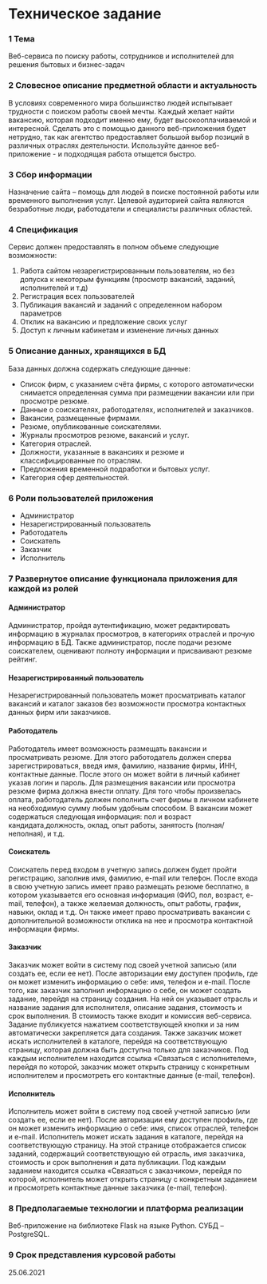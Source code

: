 # Техническое задание

### 1 Тема
Веб-сервиса по поиску работы, сотрудников и исполнителей для решения бытовых и бизнес-задач

### 2 Словесное описание предметной области и актуальность 

В условиях современного мира большинство людей испытывает трудности с поиском работы своей мечты. Каждый желает найти вакансию, которая подходит именно ему, будет высокооплачиваемой и интересной. Сделать это с помощью данного веб-приложения будет нетрудно, так как агентство предоставляет большой выбор позиций в различных отраслях деятельности. Используйте данное веб-приложение - и подходящая работа отыщется быстро.

### 3 Сбор информации

Назначение сайта – помощь для людей в поиске постоянной работы или временного выполнения услуг. Целевой аудиторией сайта являются безработные люди, работодатели и специалисты различных областей.

### 4 Спецификация

Сервис должен предоставлять в полном объеме следующие возможности:
1) Работа сайтом незарегистрированным пользователям, но без допуска к некоторым функциям (просмотр вакансий, заданий, исполнителей и т.д)
2) Регистрация всех пользователей
3) Публикация вакансий и заданий с определенном набором параметров
4) Отклик на вакансию и предложение своих услуг
5) Доступ к личным кабинетам и изменение личных данных

### 5 Описание данных, хранящихся в БД
База данных должна содержать следующие данные:

* Список фирм, с указанием счёта фирмы, с которого автоматически снимается определенная сумма при размещении вакансии или при просмотре резюме.
* Данные о соискателях, работодателях, исполнителей и заказчиков.
* Вакансии, размещенные фирмами.
* Резюме, опубликованные соискателями.
* Журналы просмотров резюме, вакансий и услуг.
* Категория отраслей.
* Должности, указанные в вакансиях и резюме и классифицированные по отраслям.
* Предложения временной подработки и бытовых услуг.
* Категория сфер деятельностей. 

### 6 Роли пользователей приложения
* Администратор
* Незарегистрированный пользователь
* Работодатель
* Соискатель
* Заказчик
* Исполнитель

### 7 Развернутое описание функционала приложения для каждой из ролей

 #### Администратор
Администратор, пройдя аутентификацию, может редактировать информацию в журналах просмотров, в категориях отраслей и прочую информацию в БД. Также администратор, после подачи резюме соискателем, оценивают полноту информации и присваивают резюме рейтинг.

 #### Незарегистрированный пользователь
 Незарегистрированный пользователь может просматривать каталог вакансий и каталог заказов без возможности просмотра контактных данных фирм или заказчиков.

 #### Работодатель
 Работодатель имеет возможность размещать вакансии и просматривать резюме. Для этого работодатель должен сперва зарегистрироваться, введя имя, фамилию, название фирмы, ИНН, контактные данные. После этого он может войти в личный кабинет указав логин и пароль. Для размещения вакансии или просмотра резюме фирма должна внести оплату. Для того чтобы произвелась оплата, работодатель должен пополнить счет фирмы в личном кабинете на необходимую сумму любым удобным способом. В вакансии может содержаться следующая информация: пол и возраст кандидата,должность, оклад, опыт работы, занятость (полная/неполная), и т.д.

 #### Соискатель
 Соискатель перед входом в учетную запись должен будет пройти регистрацию, заполнив имя, фамилию, e-mail или телефон. После входа в свою учетную запись имеет право размещать резюме бесплатно, в котором указывается его основная информация (ФИО, пол, возраст, e-mail, телефон), а также желаемая должность, опыт работы, график, навыки, оклад и т.д. Он также имеет право просматривать вакансии с дополнительной возможности отклика на нее и просмотра контактной информации фирмы.

 #### Заказчик
 Заказчик может войти в систему под своей учетной записью (или создать ее, если ее нет). После авторизации ему доступен профиль, где он может изменить информацию о себе: имя, телефон и e-mail. После того, как заказчик заполнил информацию о себе, он может создать задание, перейдя на страницу создания. На ней он указывает отрасль и название задания для исполнителя, описание задания, стоимость и срок выполнения. В стоимость также входит и комиссия веб-сервиса. Задание публикуется нажатием соответствующей кнопки и за ним автоматически закрепляется дата создания. Также заказчик может искать исполнителей в каталоге, перейдя на соответствующую страницу, которая должна быть доступна только для заказчиков. Под каждым исполнителем находится ссылка «Связаться с исполнителем», перейдя по которой, заказчик может открыть страницу с конкретным исполнителем и просмотреть его контактные данные (e-mail, телефон).

 #### Исполнитель
 Исполнитель может войти в систему под своей учетной записью (или создать ее, если ее нет). После авторизации ему доступен профиль, где он может изменить информацию о себе: имя, список отраслей, телефон и e-mail. Исполнитель может искать задания в каталоге, перейдя на соответствующую страницу. На этой странице отображается список заданий, содержащий соответствующую ей отрасль, имя заказчика, стоимость и срок выполнения и дата публикации.  Под каждым заданием находится ссылка «Связаться с заказчиком», перейдя по которой, исполнитель может открыть страницу с конкретным заданием и просмотреть контактные данные заказчика (e-mail, телефон).

### 8 Предполагаемые технологии и платформа реализации

Веб-приложение на библиотеке Flask на языке Python. СУБД – PostgreSQL.


### 9 Срок представления курсовой работы
25.06.2021